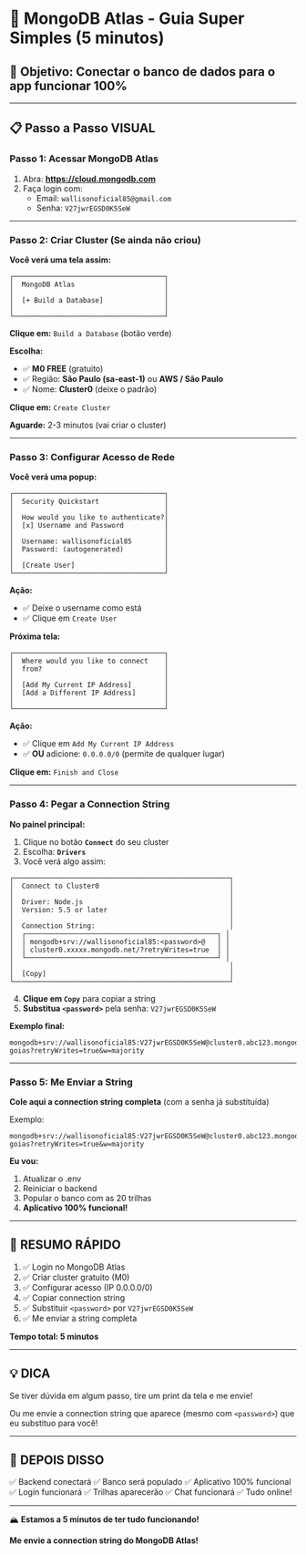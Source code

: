 # 🍃 MongoDB Atlas - Guia Super Simples (5 minutos)

## 🎯 Objetivo: Conectar o banco de dados para o app funcionar 100%

---

## 📋 Passo a Passo VISUAL

### Passo 1: Acessar MongoDB Atlas
1. Abra: **https://cloud.mongodb.com**
2. Faça login com:
   - Email: `wallisonoficial85@gmail.com`
   - Senha: `V27jwrEGSD0K5SeW`

---

### Passo 2: Criar Cluster (Se ainda não criou)

**Você verá uma tela assim:**
```
┌─────────────────────────────────────┐
│  MongoDB Atlas                      │
│                                     │
│  [+ Build a Database]               │
│                                     │
└─────────────────────────────────────┘
```

**Clique em:** `Build a Database` (botão verde)

**Escolha:**
- ✅ **M0 FREE** (gratuito)
- ✅ Região: **São Paulo (sa-east-1)** ou **AWS / São Paulo**
- ✅ Nome: **Cluster0** (deixe o padrão)

**Clique em:** `Create Cluster`

**Aguarde:** 2-3 minutos (vai criar o cluster)

---

### Passo 3: Configurar Acesso de Rede

**Você verá uma popup:**
```
┌─────────────────────────────────────┐
│  Security Quickstart                │
│                                     │
│  How would you like to authenticate?│
│  [x] Username and Password          │
│                                     │
│  Username: wallisonoficial85        │
│  Password: (autogenerated)          │
│                                     │
│  [Create User]                      │
└─────────────────────────────────────┘
```

**Ação:**
- ✅ Deixe o username como está
- ✅ Clique em `Create User`

**Próxima tela:**
```
┌─────────────────────────────────────┐
│  Where would you like to connect    │
│  from?                              │
│                                     │
│  [Add My Current IP Address]        │
│  [Add a Different IP Address]       │
│                                     │
└─────────────────────────────────────┘
```

**Ação:**
- ✅ Clique em `Add My Current IP Address`
- ✅ **OU** adicione: `0.0.0.0/0` (permite de qualquer lugar)

**Clique em:** `Finish and Close`

---

### Passo 4: Pegar a Connection String

**No painel principal:**
1. Clique no botão **`Connect`** do seu cluster
2. Escolha: **`Drivers`**
3. Você verá algo assim:

```
┌─────────────────────────────────────────────────────┐
│  Connect to Cluster0                                │
│                                                     │
│  Driver: Node.js                                    │
│  Version: 5.5 or later                              │
│                                                     │
│  Connection String:                                 │
│  ┌───────────────────────────────────────────────┐ │
│  │ mongodb+srv://wallisonoficial85:<password>@   │ │
│  │ cluster0.xxxxx.mongodb.net/?retryWrites=true  │ │
│  └───────────────────────────────────────────────┘ │
│                                                     │
│  [Copy]                                             │
└─────────────────────────────────────────────────────┘
```

4. **Clique em `Copy`** para copiar a string
5. **Substitua `<password>`** pela senha: `V27jwrEGSD0K5SeW`

**Exemplo final:**
```
mongodb+srv://wallisonoficial85:V27jwrEGSD0K5SeW@cluster0.abc123.mongodb.net/trilhas-goias?retryWrites=true&w=majority
```

---

### Passo 5: Me Enviar a String

**Cole aqui a connection string completa** (com a senha já substituída)

Exemplo:
```
mongodb+srv://wallisonoficial85:V27jwrEGSD0K5SeW@cluster0.abc123.mongodb.net/trilhas-goias?retryWrites=true&w=majority
```

**Eu vou:**
1. Atualizar o .env
2. Reiniciar o backend
3. Popular o banco com as 20 trilhas
4. **Aplicativo 100% funcional!**

---

## 🎯 **RESUMO RÁPIDO**

1. ✅ Login no MongoDB Atlas
2. ✅ Criar cluster gratuito (M0)
3. ✅ Configurar acesso (IP 0.0.0.0/0)
4. ✅ Copiar connection string
5. ✅ Substituir `<password>` por `V27jwrEGSD0K5SeW`
6. ✅ Me enviar a string completa

**Tempo total: 5 minutos**

---

## 💡 **DICA**

Se tiver dúvida em algum passo, tire um print da tela e me envie!

Ou me envie a connection string que aparece (mesmo com `<password>`) que eu substituo para você!

---

## 🚀 **DEPOIS DISSO**

✅ Backend conectará
✅ Banco será populado
✅ Aplicativo 100% funcional
✅ Login funcionará
✅ Trilhas aparecerão
✅ Chat funcionará
✅ Tudo online!

---

🏔️ **Estamos a 5 minutos de ter tudo funcionando!**

**Me envie a connection string do MongoDB Atlas!**